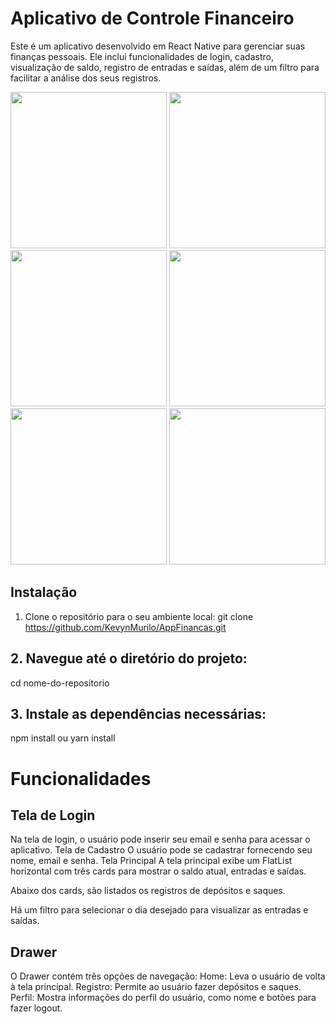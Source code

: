 # Aplicativo de Controle Financeiro
Este é um aplicativo desenvolvido em React Native para gerenciar suas finanças pessoais. Ele inclui funcionalidades de login, cadastro, visualização de saldo, registro de entradas e saídas, além de um filtro para facilitar a análise dos seus registros.

<img src="https://github.com/KevynMurilo/AppFinancas/assets/132490286/ea38e255-1e83-4e15-a30c-cc84adf05c66" width="250px"/>

<img src="https://github.com/KevynMurilo/AppFinancas/assets/132490286/87012c1c-88ef-4d3b-9c46-08f600ad2bb8" width="250px"/>

<img src="https://github.com/KevynMurilo/AppFinancas/assets/132490286/d5a09888-ebda-4d64-8380-0423f82a9ba0" width="250px"/>

<img src="https://github.com/KevynMurilo/AppFinancas/assets/132490286/581d5411-efca-44ca-b397-39f8d5dea832" width="250px"/>

<img src="https://github.com/KevynMurilo/AppFinancas/assets/132490286/d3ade4be-1f9d-4547-b9db-4497afb3bd9b" width="250px"/>

<img src="https://github.com/KevynMurilo/AppFinancas/assets/132490286/dad49bec-234a-49a8-9c5d-e98a6c16d076" width="250px"/>



## Instalação
1. Clone o repositório para o seu ambiente local:
git clone https://github.com/KevynMurilo/AppFinancas.git


## 2. Navegue até o diretório do projeto:
cd nome-do-repositorio


## 3. Instale as dependências necessárias:
npm install ou yarn install

# Funcionalidades
## Tela de Login
Na tela de login, o usuário pode inserir seu email e senha para acessar o aplicativo.
Tela de Cadastro
O usuário pode se cadastrar fornecendo seu nome, email e senha.
Tela Principal
A tela principal exibe um FlatList horizontal com três cards para mostrar o saldo atual, entradas e saídas.

Abaixo dos cards, são listados os registros de depósitos e saques.

Há um filtro para selecionar o dia desejado para visualizar as entradas e saídas.

## Drawer
O Drawer contém três opções de navegação:
Home: Leva o usuário de volta à tela principal.
Registro: Permite ao usuário fazer depósitos e saques.
Perfil: Mostra informações do perfil do usuário, como nome e botões para fazer logout.




